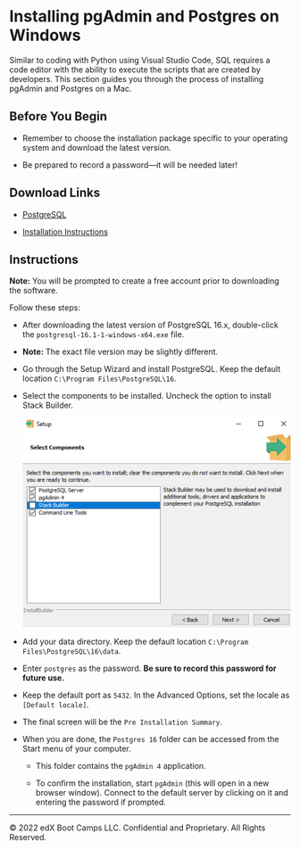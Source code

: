# Installing pgAdmin and Postgres on Windows

Similar to coding with Python using Visual Studio Code, SQL requires a code editor with the ability to execute the scripts that are created by developers. This section guides you through the process of installing pgAdmin and Postgres on a Mac.

## Before You Begin

* Remember to choose the installation package specific to your operating system and download the latest version.

* Be prepared to record a password—it will be needed later!

## Download Links

* [PostgreSQL](https://www.enterprisedb.com/downloads/postgres-postgresql-downloads)

* [Installation Instructions](https://www.enterprisedb.com/docs/supported-open-source/postgresql/installer/02_installing_postgresql_with_the_graphical_installation_wizard/windows/)

## Instructions

**Note:** You will be prompted to create a free account prior to downloading the software.

Follow these steps:

* After downloading the latest version of PostgreSQL 16.x, double-click the `postgresql-16.1-1-windows-x64.exe` file.

* **Note:** The exact file version may be slightly different.

* Go through the Setup Wizard and install PostgreSQL. Keep the default location `C:\Program Files\PostgreSQL\16`.

* Select the components to be installed. Uncheck the option to install Stack Builder.

  ![stack_builder.png](./images/stack_builder_pc.png)

* Add your data directory. Keep the default location `C:\Program Files\PostgreSQL\16\data`.

* Enter `postgres` as the password. **Be sure to record this password for future use.**

* Keep the default port as `5432`. In the Advanced Options, set the locale as  `[Default locale]`.

* The final screen will be the `Pre Installation Summary`.

* When you are done, the `Postgres 16` folder can be accessed from the Start menu of your computer.

  * This folder contains the `pgAdmin 4` application.

  * To confirm the installation, start `pgAdmin` (this will open in a new browser window). Connect to the default server by clicking on it and entering the password if prompted.

- - -

© 2022 edX Boot Camps LLC. Confidential and Proprietary. All Rights Reserved.